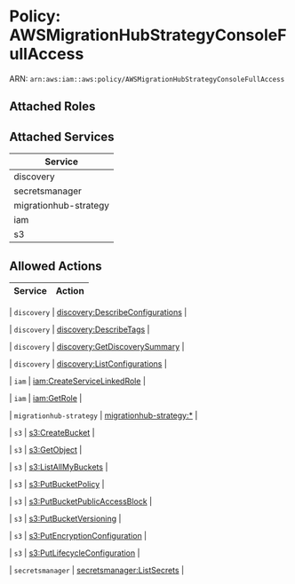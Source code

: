 # Policy: AWSMigrationHubStrategyConsoleFullAccess

ARN: `arn:aws:iam::aws:policy/AWSMigrationHubStrategyConsoleFullAccess`

## Attached Roles

## Attached Services

| Service |
|---------|
| discovery |
| secretsmanager |
| migrationhub-strategy |
| iam |
| s3 |

## Allowed Actions

| Service | Action |
|:-------:|--------|

| `discovery` | [discovery:DescribeConfigurations](../actions.md#discovery:describeconfigurations) |

| `discovery` | [discovery:DescribeTags](../actions.md#discovery:describetags) |

| `discovery` | [discovery:GetDiscoverySummary](../actions.md#discovery:getdiscoverysummary) |

| `discovery` | [discovery:ListConfigurations](../actions.md#discovery:listconfigurations) |

| `iam` | [iam:CreateServiceLinkedRole](../actions.md#iam:createservicelinkedrole) |

| `iam` | [iam:GetRole](../actions.md#iam:getrole) |

| `migrationhub-strategy` | [migrationhub-strategy:*](../actions.md#migrationhub-strategy:all) |

| `s3` | [s3:CreateBucket](../actions.md#s3:createbucket) |

| `s3` | [s3:GetObject](../actions.md#s3:getobject) |

| `s3` | [s3:ListAllMyBuckets](../actions.md#s3:listallmybuckets) |

| `s3` | [s3:PutBucketPolicy](../actions.md#s3:putbucketpolicy) |

| `s3` | [s3:PutBucketPublicAccessBlock](../actions.md#s3:putbucketpublicaccessblock) |

| `s3` | [s3:PutBucketVersioning](../actions.md#s3:putbucketversioning) |

| `s3` | [s3:PutEncryptionConfiguration](../actions.md#s3:putencryptionconfiguration) |

| `s3` | [s3:PutLifecycleConfiguration](../actions.md#s3:putlifecycleconfiguration) |

| `secretsmanager` | [secretsmanager:ListSecrets](../actions.md#secretsmanager:listsecrets) |
